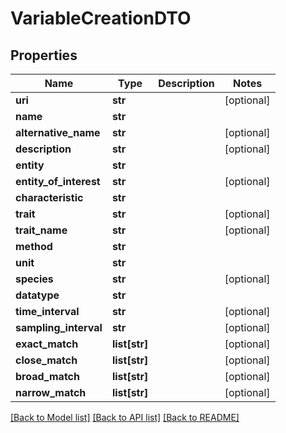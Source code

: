# VariableCreationDTO

## Properties
Name | Type | Description | Notes
------------ | ------------- | ------------- | -------------
**uri** | **str** |  | [optional] 
**name** | **str** |  | 
**alternative_name** | **str** |  | [optional] 
**description** | **str** |  | [optional] 
**entity** | **str** |  | 
**entity_of_interest** | **str** |  | [optional] 
**characteristic** | **str** |  | 
**trait** | **str** |  | [optional] 
**trait_name** | **str** |  | [optional] 
**method** | **str** |  | 
**unit** | **str** |  | 
**species** | **str** |  | [optional] 
**datatype** | **str** |  | 
**time_interval** | **str** |  | [optional] 
**sampling_interval** | **str** |  | [optional] 
**exact_match** | **list[str]** |  | [optional] 
**close_match** | **list[str]** |  | [optional] 
**broad_match** | **list[str]** |  | [optional] 
**narrow_match** | **list[str]** |  | [optional] 

[[Back to Model list]](../README.md#documentation-for-models) [[Back to API list]](../README.md#documentation-for-api-endpoints) [[Back to README]](../README.md)


